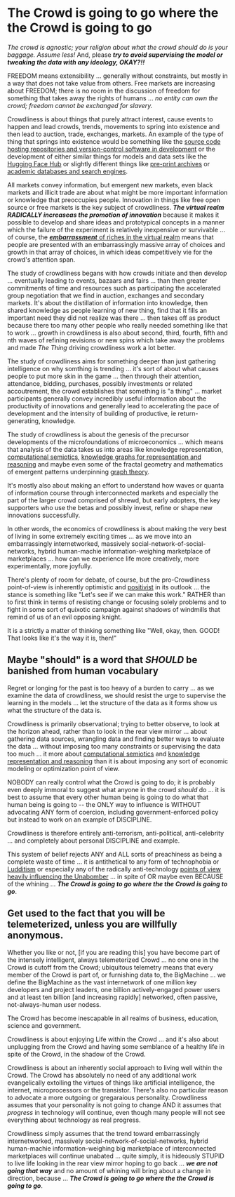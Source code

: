 # The Crowd is going to go where the the Crowd is going to go

*The crowd is agnostic; your religion about what the crowd should do is your baggage. Assume less!* And, please ***try to avoid supervising the model or tweaking the data with any ideology, OKAY?!!***

FREEDOM means extensibility ... generally without constraints, but mostly in a way that does not take value from others. Free markets are increasing about FREEDOM; there is no room in the discussion of freedom for something that takes away the rights of humans ... *no entity can own the crowd; freedom cannot be exchanged for slavery.*

Crowdliness is about things that purely attract interest, cause events to happen and lead crowds, trends, movements to spring into existence and then lead to auction, trade, exchanges, markets.  An example of the type of thing that springs into existence would be something like the [source code hosting repositories and version-control software in development](https://en.wikipedia.org/wiki/Comparison_of_source-code-hosting_facilities) or the development of either similar things for models and data sets like the [Hugging Face Hub](https://huggingface.co/docs/hub/index) or slightly different things like [pre-print archives](https://en.wikipedia.org/wiki/List_of_preprint_repositories) or [academic databases and search engines](https://en.wikipedia.org/wiki/List_of_academic_databases_and_search_engines).

All markets convey information, but emergent new markets, even black markets and illicit trade are about what might be more important information or knowledge that preoccupies people. Innovation in things like free open source or free markets is the key subject of crowdliness. ***The virtual realm RADICALLY increaseas the promotion of innovation*** because it makes it possible to develop and share ideas and prototypical concepts in a manner which the failure of the experiment is relatively inexpensive or survivable ... of course, the [***embarrassment*** of riches in the virtual realm](https://idioms.thefreedictionary.com/an+embarrassment+of+riches) means that people are presented with an embarrassingly massive array of choices and growth in that array of choices, in which ideas competitively vie for the crowd's attention span. 

The study of crowdliness begans with how crowds initiate and then develop ... eventually leading to events, bazaars and fairs ... than then greater commitments of time and resources such as participating the accelerated group negotiation that we find in auction, exchanges and secondary markets. It's about the distillation of information into knowledge, then shared knowledge as people learning of new thing, find that it fills an important need they did not realize was there ... then takes off as product because there too many other people who really needed something like that to work ... growth in crowdliness is also about second, third, fourth, fifth and nth waves of refining revisions or new spins which take away the problems and made *The Thing* driving crowdliness work a lot better. 

The study of crowdliness aims for something deeper than just gathering intelligence on why somthing is trending ... it's sort of about what causes people to put more skin in the game ... then through their attention, attendance, bidding, purchases, possibly investments or related accoutrement, the crowd establishes that something is "a thing" ... market participants generally convey incredibly useful information about the productivity of innovations and generally lead to accelerating the pace of development and the intensity of building of productive, ie return-generating, knowledge.

The study of crowdliness is about the genesis of the precursor developments of the microfoundations of microeconomics ... which means that analysis of the data takes us into areas like knowledge representation, [computational semiotics](https://en.wikipedia.org/wiki/Computational_semiotics), [knowledge graphs for representation and reasoning](https://en.wikipedia.org/wiki/Knowledge_representation_and_reasoning) and maybe even some of the fractal geometry and mathematics of emergent patterns underpinning [graph theory](https://en.wikipedia.org/wiki/Graph_theory).

It's mostly also about making an effort to understand how waves or quanta of information course through interconnected markets and especially the part of the larger crowd comprised of shrewd, but early adopters, the key supporters who use the betas and possibly invest, refine or shape new innovations successfully.

In other words, the economics of crowdliness is about making the very best of living in some extremely exciting times ... as we move into an embarrassingly internetworked, massively social-network-of-social-networks, hybrid human-machie information-weighing marketplace of marketplaces ... how can we experience life more creatively, more experimentally, more joyfully.

There's plenty of room for debate, of course, but the pro-Crowdliness point-of-view is inherently optimistic and [positivist](https://en.wikipedia.org/wiki/Positivism) in its outlook ... the stance is something like "Let's see if we can make this work." RATHER than to first think in terms of resisting change or focusing solely problems and to fight in some sort of quixotic campaign against shadows of windmills that remind of us of an evil opposing knight.   

It is a strictly a matter of thinking something like "Well, okay, then. GOOD! That looks like it's the way it is, then!" 

## Maybe "should" is a word that *SHOULD* be banished from human vocabulary

Regret or longing for the past is too heavy of a burden to carry ... as we examine the data of crowdliness, we should resist the urge to supervise the learning in the models ... let the structure of the data as it forms show us what the structure of the data is.

Crowdliness is primarily observational; trying to better observe, to look at the horizon ahead, rather than to look in the rear view mirror ... about gathering data sources, wrangling data and finding better ways to evaluate the data ... without imposing too many constraints or supervising the data too much ...  it more about [computational semiotics](https://en.wikipedia.org/wiki/Computational_semiotics) and [knowledge representation and reasoning](https://en.wikipedia.org/wiki/Knowledge_representation_and_reasoning) than it is about imposing any sort of economic modeling or optimization point of view.

NOBODY can really control what the Crowd is going to do; it is probably even deeply immoral to suggest what anyone in the crowd *should* do ... it is best to assume that every other human being is going to do what that human being is going to -- the ONLY way to influence is WITHOUT advocating ANY form of coercion, including government-enforced policy but instead to work on an example of DISCIPLINE. 

Crowdliness is therefore entirely anti-terrorism, anti-political, anti-celebrity ... and completely about personal DISCIPLINE and example.

This system of belief rejects ANY and ALL sorts of preachiness as being a complete waste of time ... it is antithetical to any form of technophobia or [Ludditism](https://en.wikipedia.org/wiki/Luddite) or especially any of the radically anti-technology [points of view heavily influencing the Unabomber](https://en.wikipedia.org/wiki/Unabomber_Manifesto#Influences) ... in spite of OR maybe even BECAUSE of the whining ... ***The Crowd is going to go where the the Crowd is going to go***.

## Get used to the fact that you will be telemeterized, unless you are willfully anonymous. 

Whether you like or not, [if you are reading this] you have become part of the intensely intelligent, always telemeterized Crowd ... no one one in the Crowd is cutoff from the Crowd; ubiquitous telemetry means that every member of the Crowd is part of, or furnishing data to, the BigMachine ... we define the BigMachine as the vast internetwork of one million key developers and project leaders, one billion actively-engaged power users and at least ten billion [and increasing rapidly] networked, often passive, not-always-human user nodess.

The Crowd has become inescapable in all realms of business, education, science and government. 

Crowdliness is about enjoying Life within the Crowd ... and it's also about unplugging from the Crowd and having some semblance of a healthy life in spite of the Crowd, in the shadow of the Crowd.

Crowdliness is about an inherently social approach to living well within the Crowd. The Crowd has absolutely no need of any additional work evangelically extolling the virtues of things like artificial intelligence, the internet, microprocessors or the transistor. There's also no particular reason to advocate a more outgoing or gregaraious personality. Crowdliness assumes that your personality is not going to change AND it assumes that *progress* in technology will continue, even though many people will not see everything about technology as real progress.

Crowdliness simply assumes that the trend toward embarrassingly internetworked, massively social-network-of-social-networks, hybrid human-machie information-weighing big marketplace of interconnected marketplaces will continue unabated ... quite simply, it is hideously STUPID to live life looking in the rear view mirror hoping to go back ... ***we are not going that way*** and no amount of whining will bring about a change in direction, because ... ***The Crowd is going to go where the the Crowd is going to go***.  
